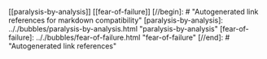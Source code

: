 [[paralysis-by-analysis]]
[[fear-of-failure]]
[//begin]: # "Autogenerated link references for markdown compatibility"
[paralysis-by-analysis]: .././bubbles/paralysis-by-analysis.html "paralysis-by-analysis"
[fear-of-failure]: .././bubbles/fear-of-failure.html "fear-of-failure"
[//end]: # "Autogenerated link references"

